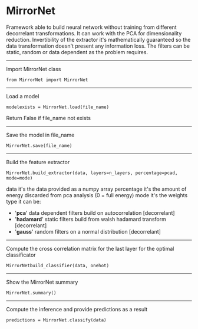 
# MirrorNet
Framework able to build neural network without training from different decorrelant transformations.
It can work with the PCA for dimensionality reduction.
Invertibility of the extractor it's mathematically guaranteed so the data transformation doesn't present any information loss.
The filters can be static, random or data dependent as the problem requires.

---
Import MirrorNet class

    from MirrorNet import MirrorNet 

---
Load a model

    modelexists = MirrorNet.load(file_name)
Return False if file_name not exists

---

Save the model in file_name

    MirrorNet.save(file_name)

---

Build the feature extractor

    MirrorNet.build_extractor(data, layers=n_layers, percentage=pcad, mode=mode)

data it's the data provided as a numpy array
percentage it's the amount of energy discarded from pca analysis (0 = full energy)
mode it's the weights type it can be:
  - '**pca**' data dependent filters build on autocorrelation [decorrelant]
  - '**hadamard**' static filters build from walsh hadamard transform [decorrelant]
  - '**gauss**' random filters on a normal distribution [decorrelant]

---

Compute the cross correlation matrix for the last layer for the optimal classificator

    MirrorNetbuild_classifier(data, onehot)

---

Show the MirrorNet summary

    MirrorNet.summary()

---

Compute the inference and provide predictions as a result

    predictions = MirrorNet.classify(data)
